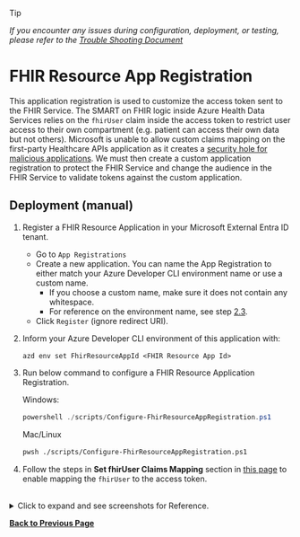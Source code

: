 > [!TIP]
> *If you encounter any issues during configuration, deployment, or testing, please refer to the [Trouble Shooting Document](../troubleshooting.md)*

# FHIR Resource App Registration

This application registration is used to customize the access token sent to the FHIR Service. The SMART on FHIR logic inside Azure Health Data Services relies on the `fhirUser` claim inside the access token to restrict user access to their own compartment (e.g. patient can access their own data but not others). Microsoft is unable to allow custom claims mapping on the first-party Healthcare APIs application as it creates a [security hole for malicious applications](https://learn.microsoft.com/azure/active-directory/develop/reference-app-manifest#acceptmappedclaims-attribute). We must then create a custom application registration to protect the FHIR Service and change the audience in the FHIR Service to validate tokens against the custom application.

## Deployment (manual)

1. Register a FHIR Resource Application in your Microsoft External Entra ID tenant. 
    - Go to `App Registrations`
    - Create a new application. You can name the App Registration to either match your Azure Developer CLI environment name or use a custom name. 
        - If you choose a custom name, make sure it does not contain any whitespace. 
        - For reference on the environment name, see step [2.3](../deployment.md/#2-prepare-and-deploy-environment/).
    - Click `Register` (ignore redirect URI).
1. Inform your Azure Developer CLI environment of this application with:
    ```
    azd env set FhirResourceAppId <FHIR Resource App Id>
    ```
1. Run below command to configure a FHIR Resource Application Registration.
    
    Windows:
    ```powershell
    powershell ./scripts/Configure-FhirResourceAppRegistration.ps1
    ```
    
    Mac/Linux
    ```bash
    pwsh ./scripts/Configure-FhirResourceAppRegistration.ps1
    ```

1. Follow the steps in **Set fhirUser Claims Mapping** section in [this page](./set-fhir-user-mapping.md) to enable mapping the `fhirUser` to the access token.

<br />
<details>
<summary>Click to expand and see screenshots for Reference.</summary>

![](./images/fhir_resource_app_primary_domain_external_entra_id.png)
![](./images/common_new_app_external_entra_id.png)
![](./images/fhir_resource_app_new_app2_external_entra_id.png)
![](./images/fhir_resource_app_set_uri_external_entra_id.png)
![](./images/fhir_resource_app_manifest_external_entra_id.png)
</details>

**[Back to Previous Page](../deployment.md#2-prepare-and-deploy-environment)**